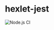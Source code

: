 # hexlet-jest
![Node.js CI](https://github.com/maximvs286/hexlet-jest/workflows/Node.js%20CI/badge.svg)
